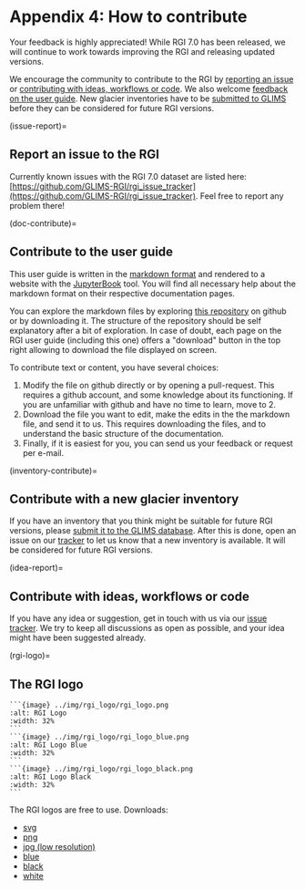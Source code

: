 # Appendix 4: How to contribute

Your feedback is highly appreciated! While RGI 7.0 has been released, we will continue to work towards improving the RGI and releasing updated versions.

We encourage the community to contribute to the RGI by [reporting an issue](issue-report) or [contributing with ideas, workflows or code](idea-report).
We also welcome [feedback on the user guide](doc-contribute).
New glacier inventories have to be [submitted to GLIMS](inventory-contribute) before they can be considered for future RGI versions.

(issue-report)=
## Report an issue to the RGI

Currently known issues with the RGI 7.0 dataset are listed here: [https://github.com/GLIMS-RGI/rgi_issue_tracker](https://github.com/GLIMS-RGI/rgi_issue_tracker). Feel free to report any problem there!

(doc-contribute)=
## Contribute to the user guide

This user guide is written in the [markdown format](https://en.wikipedia.org/wiki/Markdown) and rendered to a website with the [JupyterBook](https://jupyterbook.org) tool. You will find all necessary help about the markdown format on their respective documentation pages.

You can explore the markdown files by exploring [this repository](https://github.com/GLIMS-RGI/rgi_user_guide) on github
or by downloading it. The structure of the repository should be self explanatory after a bit of exploration.
In case of doubt, each page on the RGI user guide (including this one) offers a "download" button in the
top right allowing to download the file displayed on screen.

To contribute text or content, you have several choices:

1. Modify the file on github directly or by opening a pull-request. This requires a github account, and some knowledge about its functioning. If you are unfamiliar with github and have no time to learn, move to 2.
2. Download the file you want to edit, make the edits in the the markdown file, and send it to us. This requires downloading the files, and to understand the basic structure of the documentation.
3. Finally, if it is easiest for you, you can send us your feedback or request per e-mail.

(inventory-contribute)=
## Contribute with a new glacier inventory

If you have an inventory that you think might be suitable for future RGI versions, please [submit it to the GLIMS database](https://www.glims.org/About/involvement.html). After this is done, open an issue on our [tracker](https://github.com/GLIMS-RGI/rgi_issue_tracker) to let us know that a new inventory is available. It will be considered for future RGI versions.

(idea-report)=
## Contribute with ideas, workflows or code

If you have any idea or suggestion, get in touch with us via our [issue tracker](https://github.com/GLIMS-RGI/rgi_issue_tracker). We try to keep all discussions as open as possible, and your idea might have been suggested already.

(rgi-logo)=
## The RGI logo

````{card}
```{image} ../img/rgi_logo/rgi_logo.png
:alt: RGI Logo
:width: 32%
```
```{image} ../img/rgi_logo/rgi_logo_blue.png
:alt: RGI Logo Blue
:width: 32%
```
```{image} ../img/rgi_logo/rgi_logo_black.png
:alt: RGI Logo Black
:width: 32%
```
````

The RGI logos are free to use. Downloads:
- [svg](../img/rgi_logo/rgi_logo.svg)
- [png](../img/rgi_logo/rgi_logo.png)
- [jpg (low resolution)](../img/rgi_logo/rgi_logo_ld.jpg)
- [blue](../img/rgi_logo/rgi_logo_blue.png)
- [black](../img/rgi_logo/rgi_logo_black.png)
- [white](../img/rgi_logo/rgi_logo_white.png)

